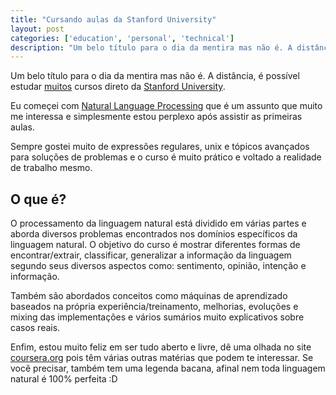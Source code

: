 ```yaml
---
title: "Cursando aulas da Stanford University"
layout: post
categories: ['education', 'personal', 'technical']
description: "Um belo título para o dia da mentira mas não é. A distância, é possível estudar [muitos][coursera] cursos direto da [Stanford University][stanford]."
---
```

Um belo título para o dia da mentira mas não é. A distância, é possível estudar [muitos][coursera] cursos direto da [Stanford University][stanford].

Eu começei com [Natural Language Processing][nlp] que é um assunto que muito me interessa e simplesmente estou perplexo após assistir as primeiras aulas.

Sempre gostei muito de expressões regulares, unix e tópicos avançados para soluções de problemas e o curso é muito prático e voltado a realidade de trabalho mesmo.

## O que é?

O processamento da linguagem natural está dividido em várias partes e aborda diversos problemas encontrados nos domínios específicos da linguagem natural. 
O objetivo do curso é mostrar diferentes formas de encontrar/extrair, classificar, generalizar a informação da linguagem segundo seus diversos aspectos como: sentimento, opinião, intenção e informação.

Também são abordados conceitos como máquinas de aprendizado baseados na própria experiência/treinamento, melhorias, evoluções e mixing das implementações e vários sumários muito explicativos sobre casos reais.

Enfim, estou muito feliz em ser tudo aberto e livre, dê uma olhada no site [coursera.org][coursera] pois têm várias outras matérias que podem te interessar. Se você precisar, também tem uma legenda bacana, afinal nem toda linguagem natural é 100% perfeita :D


[nlp]:http://nlp-class.org
[stanford]:http://stanford.edu
[coursera]:http://coursera.org

